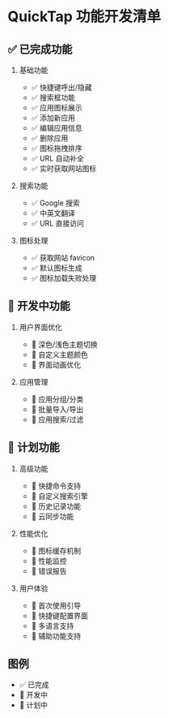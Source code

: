 # QuickTap 功能开发清单

## ✅ 已完成功能
1. 基础功能
   - ✅ 快捷键呼出/隐藏
   - ✅ 搜索框功能
   - ✅ 应用图标展示
   - ✅ 添加新应用
   - ✅ 编辑应用信息
   - ✅ 删除应用
   - ✅ 图标拖拽排序
   - ✅ URL 自动补全
   - ✅ 实时获取网站图标

2. 搜索功能
   - ✅ Google 搜索
   - ✅ 中英文翻译
   - ✅ URL 直接访问

3. 图标处理
   - ✅ 获取网站 favicon
   - ✅ 默认图标生成
   - ✅ 图标加载失败处理

## 🚧 开发中功能
1. 用户界面优化
   - 🚧 深色/浅色主题切换
   - 🚧 自定义主题颜色
   - 🚧 界面动画优化

2. 应用管理
   - 🚧 应用分组/分类
   - 🚧 批量导入/导出
   - 🚧 应用搜索/过滤

## 📝 计划功能
1. 高级功能
   - 📝 快捷命令支持
   - 📝 自定义搜索引擎
   - 📝 历史记录功能
   - 📝 云同步功能

2. 性能优化
   - 📝 图标缓存机制
   - 📝 性能监控
   - 📝 错误报告

3. 用户体验
   - 📝 首次使用引导
   - 📝 快捷键配置界面
   - 📝 多语言支持
   - 📝 辅助功能支持

## 图例
- ✅ 已完成
- 🚧 开发中
- 📝 计划中 
